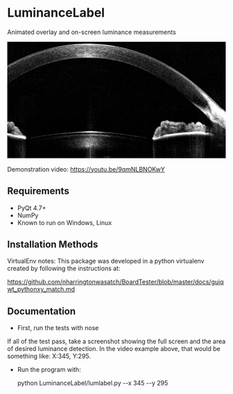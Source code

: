 LuminanceLabel
=========

Animated overlay and on-screen luminance measurements


![lumninancelabel screenshot](/docs/LuminanceLabel.gif "luminancelabel screenshot")

Demonstration video:
https://youtu.be/9qmNLBNOKwY
    

Requirements
------------

  * PyQt 4.7+
  * NumPy
  * Known to run on Windows, Linux

Installation Methods
--------------------
VirtualEnv notes:
    This package was developed in a python virtualenv created by
following the instructions at:

https://github.com/nharringtonwasatch/BoardTester/blob/master/docs/guiqwt_pythonxy_match.md


Documentation
-------------

* First, run the tests with nose

If all of the test pass, take a screenshot showing the full screen and
the area of desired luminance detection. In the video example above,
that would be something like: X:345, Y:295.

* Run the program with: 

    python LuminanceLabel/lumlabel.py --x 345 --y 295

